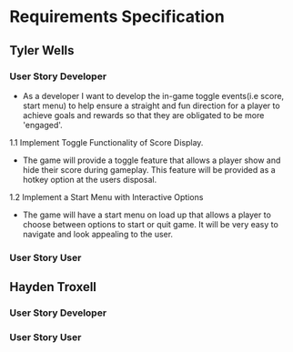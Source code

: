 # Requirements Specification

## Tyler Wells
### User Story Developer
- As a developer I want to develop the in-game toggle events(i.e score, start menu) to help ensure a straight and fun direction for a player to achieve goals and rewards so that they are obligated to be more 'engaged'.

1.1 Implement Toggle Functionality of Score Display.
 -  The game will provide a toggle feature that allows a player show and hide their score during gameplay. This feature will be provided as a hotkey option at the users disposal.

1.2 Implement a Start Menu with Interactive Options
 -  The game will have a start menu on load up that allows a player to choose between options to start or quit game. It will be very easy to navigate and look appealing to the user. 
### User Story User

## Hayden Troxell
### User Story Developer

### User Story User

